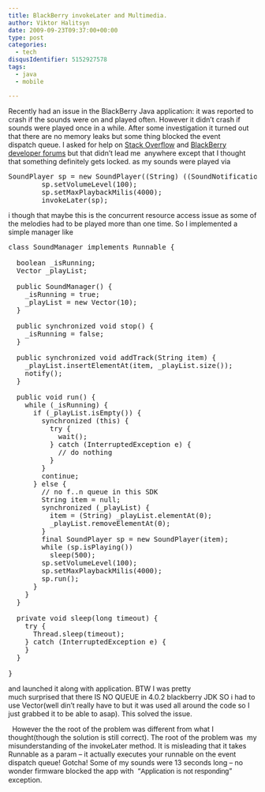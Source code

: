 ```yaml
---
title: BlackBerry invokeLater and Multimedia.
author: Viktor Halitsyn
date: 2009-09-23T09:37:00+00:00
type: post
categories:
  - tech
disqusIdentifier: 5152927578
tags:
  - java
  - mobile

---
```

Recently had an issue in the BlackBerry Java application: it was reported to crash if the sounds were on and played often. However it didn&#8217;t crash if sounds were played once in a while. After some investigation it turned out that there are no memory&nbsp;leaks&nbsp;but some thing blocked the event dispatch&nbsp;queue. I asked for help on&nbsp;[Stack Overflow][1]&nbsp;and&nbsp;[BlackBerry developer forums][2]&nbsp;but that didn&#8217;t lead me&nbsp;&nbsp;anywhere except that I thought that something definitely gets locked. as my sounds were played via 

<pre name="code">SoundPlayer sp = new SoundPlayer((String) ((SoundNotification) arg).getArg() + Constants.EXTENSION_MIDI);
        sp.setVolumeLevel(100);
        sp.setMaxPlaybackMilis(4000);
        invokeLater(sp);
</pre>

i though that maybe this is the concurrent resource access issue as some of the melodies had to be played more than one time. So I implemented a simple manager like

<pre name="code">class SoundManager implements Runnable {

  boolean _isRunning;
  Vector _playList;

  public SoundManager() {
    _isRunning = true;
    _playList = new Vector(10);
  }

  public synchronized void stop() {
    _isRunning = false;
  }

  public synchronized void addTrack(String item) {
    _playList.insertElementAt(item, _playList.size());
    notify();
  }

  public void run() {
    while (_isRunning) {
      if (_playList.isEmpty()) {
        synchronized (this) {
          try {
            wait();
          } catch (InterruptedException e) {
            // do nothing
          }
        }
        continue;
      } else {
        // no f..n queue in this SDK
        String item = null;
        synchronized (_playList) {
          item = (String) _playList.elementAt(0);
          _playList.removeElementAt(0);
        }
        final SoundPlayer sp = new SoundPlayer(item);
        while (sp.isPlaying())
          sleep(500);
        sp.setVolumeLevel(100);
        sp.setMaxPlaybackMilis(4000);
        sp.run();
      }
    }
  }

  private void sleep(long timeout) {
    try {
      Thread.sleep(timeout);
    } catch (InterruptedException e) {
    }
  }

}
</pre>

and launched it along with application. BTW I was pretty much&nbsp;surprised&nbsp;that there IS NO QUEUE in 4.0.2 blackberry JDK SO i had to use Vector(well din&#8217;t really have to but it was used all around the code so I just grabbed it to be able to asap). This solved the issue.
  
&nbsp;&nbsp;However the the root of the problem was different from what I thought(though the solution is still correct). The root of the problem was &nbsp;my misunderstanding of the invokeLater method. It is misleading that it takes Runnable as a param &#8211; it actually executes your runnable on the event dispatch queue! Gotcha! Some of my sounds were 13 seconds long &#8211; no wonder firmware blocked the app with &nbsp;&#8220;<span style="border-collapse: collapse; font-family: Arial, Helvetica, sans-serif; font-size: 14px; line-height: 18px;">Application is not responding</span>&#8221; exception.

 [1]: http://stackoverflow.com/questions/1459681/application-crashes-with-exception-when-using-javax-microedition-media-player/1464802#1464802
 [2]: http://supportforums.blackberry.com/rim/board/message?board.id=java_dev&message.id=61681&jump=true#M61681